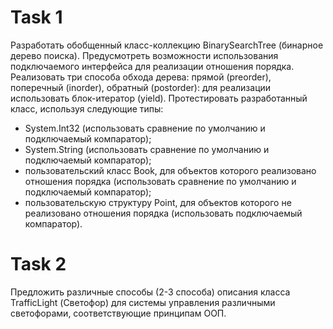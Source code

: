 # Task 1
Разработать обобщенный класс-коллекцию BinarySearchTree (бинарное дерево поиска). Предусмотреть возможности использования подключаемого интерфейса для реализации отношения порядка. Реализовать три способа обхода дерева: прямой (preorder), поперечный (inorder), обратный (postorder): для реализации использовать блок-итератор (yield). Протестировать разработанный класс, используя следующие типы:
- System.Int32 (использовать сравнение по умолчанию и подключаемый компаратор);
- System.String (использовать сравнение по умолчанию и подключаемый компаратор);
- пользовательский класс Book, для объектов которого реализовано отношения порядка (использовать сравнение по умолчанию и подключаемый компаратор);
- пользовательскую структуру Point, для объектов которого не реализовано отношения порядка (использовать подключаемый компаратор).
# Task 2
Предложить различные способы (2-3 способа) описания класса TrafficLight (Светофор) для системы управления различными светофорами, соответствующиe принципам ООП.
